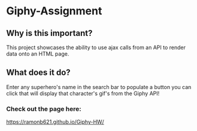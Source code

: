 # Giphy-Assignment

## Why is this important?
This project showcases the ability to use ajax calls from an API to render data onto an HTML page.

## What does it do?
Enter any superhero's name in the search bar to populate a button you can click that will display that character's gif's from the Giphy API!

### Check out the page here:
https://ramonb621.github.io/Giphy-HW/